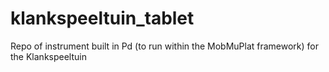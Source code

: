 # klankspeeltuin_tablet
Repo of instrument built in Pd (to run within the MobMuPlat framework) for the Klankspeeltuin

